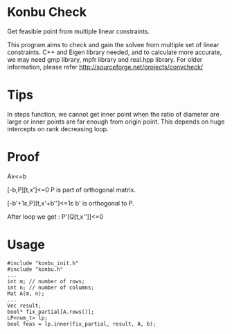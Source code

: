 # Konbu Check
Get feasible point from multiple linear constraints.

This program aims to check and gain the solvee from multiple set of linear constraints.
C++ and Eigen library needed, and to calculate more accurate, we may need gmp library, mpfr library and real.hpp library.
For older information, please refer http://sourceforge.net/projects/convcheck/

# Tips
In steps function, we cannot get inner point when the ratio of diameter are large or inner points are far enough from origin point.
This depends on huge intercepts on rank decreasing loop.

# Proof
Ax&lt;=b

[-b,P][t,x']&lt;=0
P is part of orthogonal matrix.

[-b'+1&epsilon;,P][t,x'+b'']&lt;=1&epsilon;
b' is orthogonal to P.

After loop we get :
P'[Q[t,x'']]&lt;=0

# Usage
    #include "konbu_init.h"
    #include "konbu.h"
    ...
    int m; // number of rows;
    int n; // number of columns;
    Mat A(m, n);
    ...
    Vec result;
    bool* fix_partial[A.rows()];
    LP<num_t> lp;
    bool feas = lp.inner(fix_partial, result, A, b);

